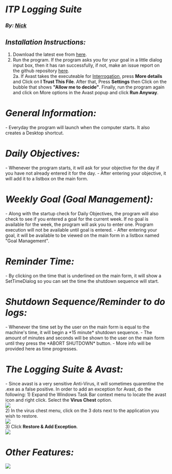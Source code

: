 # ***ITP Logging Suite***
### *By: [Nick](http://steamcommunity.com/profiles/76561198124391666)*

## *Installation Instructions:*
1. Download the latest exe from [here](https://github.com/nicksuperiorservers/loggingSuite/releases/latest).
2. Run the program. If the program asks you for your goal in a little dialog input box, then it has ran successfully, if not, make an issue report on the github repository [here](https://github.com/nicksuperiorservers/loggingSuite/issues/new). <br>
2a. If Avast takes the executeable for <a href = https://github.com/nicksuperiorservers/loggingSuite/blob/master/Images/Interro.png>Interrogation</a>, press <b>More details</b> and Click on <b>I Trust This File</b>. After that, Press <b>Settings</b> then Click on the bubble that shows <b>"Allow me to decide"</b>. Finally, run the program again and click on More options in the Avast popup and click <b>Run Anyway</b>.

<h1> <b><i>General Information:</i></b> </h1>
- Everyday the program will launch when the computer starts. It also creates a Desktop shortcut.<br>
<h1> <b><i>Daily Objectives:</i></b> </h1>
- Whenever the program starts, it will ask for your objective for the day if you have not already entered it for the day.
- After entering your objective, it will add it to a listbox on the main form.
<h1> <b><i>Weekly Goal (Goal Management):</i></b> </h1>
- Along with the startup check for Daily Objectives, the program will also check to see if you entered a goal for the current week. If no goal is available for the week, the program will ask you to enter one. Program execution will not be available until goal is entered.
- After entering your goal, it will be available to be viewed on the main form in a listbox named "Goal Management".
<h1> <b><i>Reminder Time:</i></b> </h1>
- By clicking on the time that is underlined on the main form, it will show a SetTimeDialog so you can set the time the shutdown sequence will start.
<h1> <b><i>Shutdown Sequence/Reminder to do logs:</i></b> </h1>
- Whenever the time set by the user on the main form is equal to the machine's time, it will begin a *15 minute* shutdown sequence.
- The amount of minutes and seconds will be shown to the user on the main form until they press the *ABORT SHUTDOWN* button.
- More info will be provided here as time progresses.
<h1> <b><i>The Logging Suite & Avast:</i></b> </h1>
- Since avast is a very sensitive Anti-Virus, it will sometimes quarentine the .exe as a false positive. In order to add an exception for Avast, do the following:
  1) Expand the Windows Task Bar context menu to locate the avast icon and right click. Select the <b>Virus Chest</b> option.<br>
<img src=https://github.com/nicksuperiorservers/loggingSuite/blob/master/Images/avast1.png><br>
  2) In the virus chest menu, click on the 3 dots next to the application you wish to restore.<br>
  <img src=https://github.com/nicksuperiorservers/loggingSuite/blob/master/Images/Avast2.png><br>
  3) Click <b>Restore & Add Exception</b>.<br>
  <img src=https://github.com/nicksuperiorservers/loggingSuite/blob/master/Images/Avast3.png><br>
<h1> <b><i>Other Features:</i></b> </h1>
<img src=https://github.com/nicksuperiorservers/loggingSuite/blob/master/Images/AllFeatures.png>

